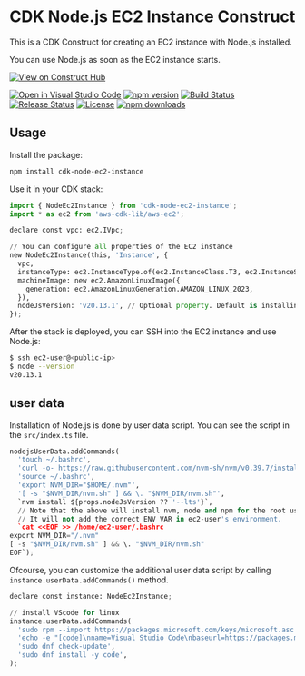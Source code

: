 # CDK Node.js EC2 Instance Construct

This is a CDK Construct for creating an EC2 instance with Node.js installed.

You can use Node.js as soon as the EC2 instance starts.

[![View on Construct Hub](https://constructs.dev/badge?package=cdk-node-ec2-instance)](https://constructs.dev/packages/cdk-node-ec2-instance)

[![Open in Visual Studio Code](https://img.shields.io/static/v1?logo=visualstudiocode&label=&message=Open%20in%20Visual%20Studio%20Code&labelColor=2c2c32&color=007acc&logoColor=007acc)](https://open.vscode.dev/badmintoncryer/cdk-node-ec2-instance)
[![npm version](https://badge.fury.io/js/cdk-node-ec2-instance.svg)](https://badge.fury.io/js/cdk-node-ec2-instance)
[![Build Status](https://github.com/badmintoncryer/cdk-node-ec2-instance/actions/workflows/build.yml/badge.svg)](https://github.com/badmintoncryer/cdk-node-ec2-instance/actions/workflows/build.yml)
[![Release Status](https://github.com/badmintoncryer/cdk-node-ec2-instance/actions/workflows/release.yml/badge.svg)](https://github.com/badmintoncryer/cdk-node-ec2-instance/actions/workflows/release.yml)
[![License](https://img.shields.io/badge/License-Apache%202.0-blue.svg)](https://opensource.org/licenses/Apache-2.0)
[![npm downloads](https://img.shields.io/npm/dm/cdk-node-ec2-instance.svg?style=flat)](https://www.npmjs.com/package/cdk-node-ec2-instance)

## Usage

Install the package:

```bash
npm install cdk-node-ec2-instance
```

Use it in your CDK stack:

```python
import { NodeEc2Instance } from 'cdk-node-ec2-instance';
import * as ec2 from 'aws-cdk-lib/aws-ec2';

declare const vpc: ec2.IVpc;

// You can configure all properties of the EC2 instance
new NodeEc2Instance(this, 'Instance', {
  vpc,
  instanceType: ec2.InstanceType.of(ec2.InstanceClass.T3, ec2.InstanceSize.NANO),
  machineImage: new ec2.AmazonLinuxImage({
    generation: ec2.AmazonLinuxGeneration.AMAZON_LINUX_2023,
  }),
  nodeJsVersion: 'v20.13.1', // Optional property. Default is installing the latest LTS version
});
```

After the stack is deployed, you can SSH into the EC2 instance and use Node.js:

```bash
$ ssh ec2-user@<public-ip>
$ node --version
v20.13.1
```

## user data

Installation of Node.js is done by user data script. You can see the script in the `src/index.ts` file.

```python
nodejsUserData.addCommands(
  'touch ~/.bashrc',
  'curl -o- https://raw.githubusercontent.com/nvm-sh/nvm/v0.39.7/install.sh | bash',
  'source ~/.bashrc',
  'export NVM_DIR="$HOME/.nvm"',
  '[ -s "$NVM_DIR/nvm.sh" ] && \. "$NVM_DIR/nvm.sh"',
  `nvm install ${props.nodeJsVersion ?? '--lts'}`,
  // Note that the above will install nvm, node and npm for the root user.
  // It will not add the correct ENV VAR in ec2-user's environment.
  `cat <<EOF >> /home/ec2-user/.bashrc
export NVM_DIR="/.nvm"
[ -s "$NVM_DIR/nvm.sh" ] && \. "$NVM_DIR/nvm.sh"
EOF`);
```

Ofcourse, you can customize the additional user data script by calling `instance.userData.addCommands()` method.

```python
declare const instance: NodeEc2Instance;

// install VScode for linux
instance.userData.addCommands(
  'sudo rpm --import https://packages.microsoft.com/keys/microsoft.asc',
  'echo -e "[code]\nname=Visual Studio Code\nbaseurl=https://packages.microsoft.com/yumrepos/vscode\nenabled=1\ngpgcheck=1\ngpgkey=https://packages.microsoft.com/keys/microsoft.asc" | sudo tee /etc/yum.repos.d/vscode.repo > /dev/null',
  'sudo dnf check-update',
  'sudo dnf install -y code',
);
```
